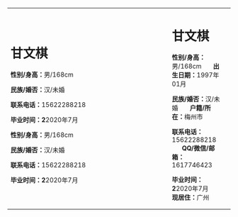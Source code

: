 <table border="0">
  <tr>
    <td width="75%">
      <h1>甘文棋</h1>
        <p width="40%" align="left">
          <p><b>性别/身高：</b>男/168cm</p>  
          <p><b>民族/婚否：</b>汉/未婚</p>  
          <p><b>联系电话：</b>15622288218</p>  
          <p><b>毕业时间：2</b>2020年7月</p>  
        </p width="30%" align="right">
         <p width="40%" align="left">
          <p><b>性别/身高：</b>男/168cm</p>  
          <p><b>民族/婚否：</b>汉/未婚</p>  
          <p><b>联系电话：</b>15622288218</p>  
          <p><b>毕业时间：2</b>2020年7月</p>  
        </p>
    </td>
    <td width="75%">
      <h1>甘文棋</h1>
      <p><b>性别/身高：</b>男/168cm &nbsp;&nbsp;&nbsp;&nbsp;&nbsp; <b>出生日期：</b>1997年01月</p>  
      <p><b>民族/婚否：</b>汉/未婚  &nbsp;&nbsp;&nbsp;&nbsp;&nbsp; <b>户籍/所在：</b>梅州市</p>  
      <p><b>联系电话：</b>15622288218  &nbsp;&nbsp;&nbsp;&nbsp;&nbsp; <b>QQ/微信/邮箱：</b>1617746423</p>  
      <p><b>毕业时间：2</b>2020年7月 &nbsp;&nbsp;&nbsp;&nbsp;&nbsp; <b>现居住：</b>广州</p>  
    </td>
    <td width="25%">
      <img src="/chesschess.png" width="100%">      
    </td>
  </tr>
</table>
